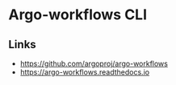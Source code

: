 # Argo-workflows CLI

## Links
- https://github.com/argoproj/argo-workflows
- https://argo-workflows.readthedocs.io
